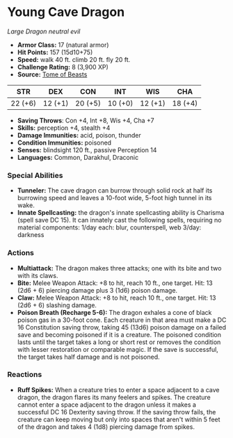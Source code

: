 # Young Cave Dragon

*Large* *Dragon* *neutral evil*

- **Armor Class:** 17 (natural armor)
- **Hit Points:** 157 (15d10+75)
- **Speed:** walk 40 ft. climb 20 ft. fly 20 ft.
- **Challenge Rating:** 8 (3,900 XP)
- **Source:** [Tome of Beasts](https://koboldpress.com/kpstore/product/tome-of-beasts-for-5th-edition-print/)

| STR | DEX | CON | INT | WIS | CHA |
| --- | --- | --- | --- | --- | --- |
| 22 (+6) | 12 (+1) | 20 (+5) | 10 (+0) | 12 (+1) | 18 (+4) |

- **Saving Throws**: Con +4, Int +8, Wis +4, Cha +7
- **Skills:** perception +4, stealth +4
- **Damage Immunities:** acid, poison, thunder
- **Condition Immunities:** poisoned
- **Senses:** blindsight 120 ft., passive Perception 14
- **Languages:** Common, Darakhul, Draconic
### Special Abilities
- **Tunneler:** The cave dragon can burrow through solid rock at half its burrowing speed and leaves a 10-foot wide, 5-foot high tunnel in its wake.
- **Innate Spellcasting:** the dragon's innate spellcasting ability is Charisma (spell save DC 15). It can innately cast the following spells, requiring no material components:  1/day each: blur, counterspell, web  3/day: darkness
### Actions
- **Multiattack:** The dragon makes three attacks; one with its bite and two with its claws.
- **Bite:** Melee Weapon Attack: +8 to hit, reach 10 ft., one target. Hit: 13 (2d6 + 6) piercing damage plus 3 (1d6) poison damage.
- **Claw:** Melee Weapon Attack: +8 to hit, reach 10 ft., one target. Hit: 13 (2d6 + 6) slashing damage.
- **Poison Breath (Recharge 5-6):** The dragon exhales a cone of black poison gas in a 30-foot cone. Each creature in that area must make a DC 16 Constitution saving throw, taking 45 (13d6) poison damage on a failed save and becoming poisoned if it is a creature. The poisoned condition lasts until the target takes a long or short rest or removes the condition with lesser restoration or comparable magic. If the save is successful, the target takes half damage and is not poisoned.
### Reactions
- **Ruff Spikes:** When a creature tries to enter a space adjacent to a cave dragon, the dragon flares its many feelers and spikes. The creature cannot enter a space adjacent to the dragon unless it makes a successful DC 16 Dexterity saving throw. If the saving throw fails, the creature can keep moving but only into spaces that aren't within 5 feet of the dragon and takes 4 (1d8) piercing damage from spikes.
